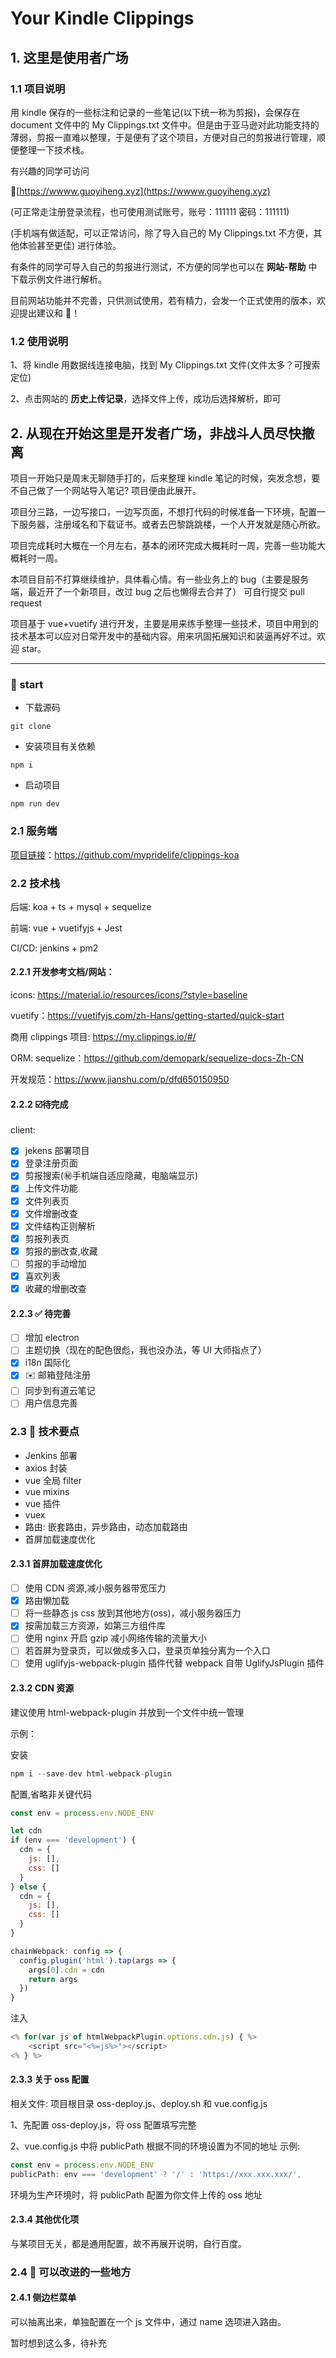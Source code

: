 # Your Kindle Clippings

## 1. 这里是使用者广场

### 1.1 项目说明

用 kindle 保存的一些标注和记录的一些笔记(以下统一称为剪报)，会保存在 document 文件中的 My Clippings.txt 文件中。但是由于亚马逊对此功能支持的薄弱，剪报一直难以整理，于是便有了这个项目，方便对自己的剪报进行管理，顺便整理一下技术栈。

有兴趣的同学可访问

:link:[https://wwww.guoyiheng.xyz](https://wwww.guoyiheng.xyz)

(可正常走注册登录流程，也可使用测试账号，账号：111111 密码：111111)

(手机端有做适配，可以正常访问，除了导入自己的 My Clippings.txt 不方便，其他体验甚至更佳) 进行体验。

有条件的同学可导入自己的剪报进行测试，不方便的同学也可以在 **网站-帮助** 中下载示例文件进行解析。

目前网站功能并不完善，只供测试使用，若有精力，会发一个正式使用的版本，欢迎提出建议和 :bug:！

### 1.2 使用说明

1、将 kindle 用数据线连接电脑，找到 My Clippings.txt 文件(文件太多？可搜索定位)

2、点击网站的 **历史上传记录**，选择文件上传，成功后选择解析，即可

## 2. 从现在开始这里是开发者广场，非战斗人员尽快撤离

项目一开始只是周末无聊随手打的，后来整理 kindle 笔记的时候，突发念想，要不自己做了一个网站导入笔记? 项目便由此展开。

项目分三路，一边写接口，一边写页面，不想打代码的时候准备一下环境，配置一下服务器，注册域名和下载证书。或者去巴黎跳跳楼，一个人开发就是随心所欲。

项目完成耗时大概在一个月左右，基本的闭环完成大概耗时一周，完善一些功能大概耗时一周。

本项目目前不打算继续维护，具体看心情。有一些业务上的 bug（主要是服务端，最近开了一个新项目，改过 bug 之后也懒得去合并了） 可自行提交 pull request

项目基于 vue+vuetify 进行开发，主要是用来练手整理一些技术，项目中用到的技术基本可以应对日常开发中的基础内容。用来巩固拓展知识和装逼再好不过。欢迎 star。

---

### :rocket: start

- 下载源码

```
git clone
```

- 安装项目有关依赖

```
npm i
```

- 启动项目

```
npm run dev
```

### 2.1 服务端

[项目链接](https://github.com/mypridelife/clippings-koa)：https://github.com/mypridelife/clippings-koa

### 2.2 技术栈

后端: koa + ts + mysql + sequelize

前端: vue + vuetifyjs + Jest

CI/CD: jenkins + pm2

#### 2.2.1 开发参考文档/网站：

icons: https://material.io/resources/icons/?style=baseline

vuetify：https://vuetifyjs.com/zh-Hans/getting-started/quick-start

商用 clippings 项目: https://my.clippings.io/#/

ORM: sequelize：https://github.com/demopark/sequelize-docs-Zh-CN

开发规范：https://www.jianshu.com/p/dfd650150950

#### 2.2.2 :ballot_box_with_check:待完成

client:

- [x] jekens 部署项目
- [x] 登录注册页面
- [x] 剪报搜索(:secret:手机端自适应隐藏，电脑端显示)
- [x] 上传文件功能
- [x] 文件列表页
- [x] 文件增删改查
- [x] 文件结构正则解析
- [x] 剪报列表页
- [x] 剪报的删改查,收藏
- [ ] 剪报的手动增加
- [x] 喜欢列表
- [x] 收藏的增删改查

#### 2.2.3 :white_check_mark: 待完善

- [ ] 增加 electron
- [ ] 主题切换（现在的配色很彪，我也没办法，等 UI 大师指点了）
- [x] i18n 国际化
- [x] :envelope: 邮箱登陆注册
- [ ] 同步到有道云笔记
- [ ] 用户信息完善

### 2.3 :ring: 技术要点

- Jenkins 部署
- axios 封装
- vue 全局 filter
- vue mixins
- vue 插件
- vuex
- 路由: 嵌套路由，异步路由，动态加载路由
- 首屏加载速度优化

#### 2.3.1 首屏加载速度优化

- [ ] 使用 CDN 资源,减小服务器带宽压力
- [x] 路由懒加载
- [ ] 将一些静态 js css 放到其他地方(oss)，减小服务器压力
- [x] 按需加载三方资源，如第三方组件库
- [ ] 使用 nginx 开启 gzip 减小网络传输的流量大小
- [ ] 若首屏为登录页，可以做成多入口，登录页单独分离为一个入口
- [ ] 使用 uglifyjs-webpack-plugin 插件代替 webpack 自带 UglifyJsPlugin 插件

#### 2.3.2 CDN 资源

建议使用 html-webpack-plugin 并放到一个文件中统一管理

示例：

安装

```javascript
npm i --save-dev html-webpack-plugin
```

配置,省略非关键代码

```javascript
const env = process.env.NODE_ENV

let cdn
if (env === 'development') {
  cdn = {
    js: [],
    css: []
  }
} else {
  cdn = {
    js: [],
    css: []
  }
}

chainWebpack: config => {
  config.plugin('html').tap(args => {
    args[0].cdn = cdn
    return args
  })
}
```

注入

```javascript
<% for(var js of htmlWebpackPlugin.options.cdn.js) { %>
    <script src="<%=js%>"></script>
<% } %>
```

#### 2.3.3 关于 oss 配置

相关文件: 项目根目录 oss-deploy.js、deploy.sh 和 vue.config.js

1、先配置 oss-deploy.js，将 oss 配置填写完整

2、vue.config.js 中将 publicPath 根据不同的环境设置为不同的地址
示例:

```javascript
const env = process.env.NODE_ENV
publicPath: env === 'development' ? '/' : 'https://xxx.xxx.xxx/',
```

环境为生产环境时，将 publicPath 配置为你文件上传的 oss 地址

#### 2.3.4 其他优化项

与某项目无关，都是通用配置，故不再展开说明，自行百度。

### 2.4 :pencil: 可以改进的一些地方

#### 2.4.1 侧边栏菜单

可以抽离出来，单独配置在一个 js 文件中，通过 name 选项进入路由。

暂时想到这么多，待补充
